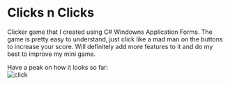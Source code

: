 # Clicks n Clicks
Clicker game that I created using C# Windowns Application Forms. The game is pretty easy to understand, just click like a mad man on the buttons to increase your score.
Will definitely add more features to it and do my best to improve my mini game.


Have a peak on how it looks so far:\
![click](https://user-images.githubusercontent.com/16005672/54707844-b5b96500-4b4a-11e9-9fcc-1cd28204523c.jpg)
